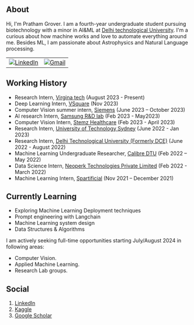 ## About

Hi, I'm Pratham Grover. I am a fourth-year undergraduate student pursuing biotechnology with a minor in AI&ML at [Delhi technological University](https://www.dtu.ac.in/). I'm a curious about how machine works and love to automate everything around me. Besides ML, I am passionate about Astrophysics and Natural Language processing.

<table>
  <tr>
      <td><a href="https://www.linkedin.com/in/pratham-grover-428123147/"><img src="https://img.shields.io/badge/LinkedIn--_.svg?style=social&logo=linkedin" alt="LinkedIn"></a></td>
      <td><a href="mailto:prathamgrover777@gmail.com"><img src="https://img.shields.io/badge/Gmail--_.svg?style=social&logo=gmail" alt="Gmail"></a></td>
  </tr>
</table>


## Working History

- Research Intern, [Virgina tech](https://www.vt.edu/) (August 2023 - Present)
- Deep Learning Intern, [VSquare](https://www.vsquaremedi.com/) (Nov 2023)
- Computer Vision summer intern, [Siemens](https://www.siemens.com/in/en.html?gclid=Cj0KCQiAyKurBhD5ARIsALamXaFKlI3K6O3_mO4sXld-8Q_QM5HxjHu0BrQ50rRQJ1lvTne5TZRh67AaAqknEALw_wcB&acz=1&gad_source=1) (June 2023 – October 2023)
- AI research Intern, [Samsung R&D lab](https://research.samsung.com/sri-b) (Feb 2023 - May2023)
- Computer Vision Intern, [Stemz Healthcare](https://www.stemzhealthcare.com/) (Feb 2023 - April 2023)
- Research Intern, [University of Technology Sydney](http://www.uts.edu.au/) (June 2022 - Jan 2023)
- Research Intern, [Delhi Technological University (Formerly DCE)](https://www.linkedin.com/school/delhi-technological-university-formerly-dce/) (June 2022 - August 2022)
- Machine Learning Undergraduate Researcher, [Calibre DTU](https://www.linkedin.com/company/calibre-dtu/about/) (Feb 2022 – May 2022)
- Data Science Intern, [Neoperk Technologies Private Limited](https://www.neoperk.co) (Feb 2022 - March 2022)
- Machine Learning Intern, [Spartificial](https://www.spartificial.com/) (Nov 2021 – December 2021)


## Currently Learning
* Exploring Machine Learning Deployment techniques
* Prompt engineering with Langchain
* Machine Learning system design
* Data Structures & Algorithms


I am actively seeking full-time opportunities starting July/August 2024 in following areas:
* Computer Vision.
* Applied Machine Learning.
* Research Lab groups.


## Social
1. [LinkedIn](https://www.linkedin.com/in/pratham-grover-428123147/)
2. [Kaggle](https://www.kaggle.com/prathamgrover)
3. [Google Scholar](https://scholar.google.com/citations?user=drjbTFAAAAAJ&hl=en)





                                                                                              
<!--
**IdealisticINTJ/IdealisticINTJ** is a ✨ _special_ ✨ repository because its `README.md` (this file) appears on your GitHub profile.
